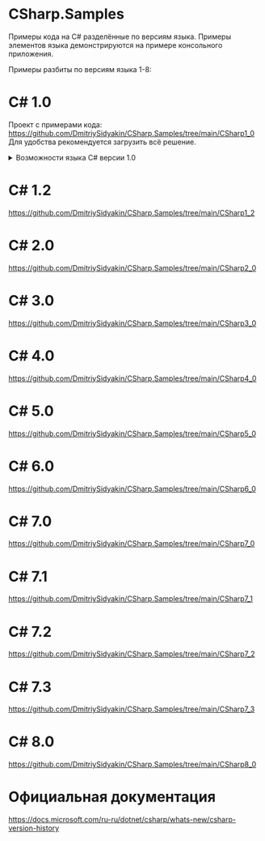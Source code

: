 # CSharp.Samples
Примеры кода на C# разделённые по версиям языка. Примеры элементов языка демонстрируются на примере консольного приложения.

Примеры разбиты по версиям языка 1-8:

# C# 1.0
Проект с примерами кода: https://github.com/DmitriySidyakin/CSharp.Samples/tree/main/CSharp1_0
Для удобства рекомендуется загрузить всё решение.
<details><summary>Возможности языка C# версии 1.0</summary>
<p>
Основные элементы языка:

- Классы
- Структуры
- Интерфейсы
- События
- Свойства
- Делегаты
- Операторы и выражения
- Операторы
- Атрибуты

</p>
</details>

# C# 1.2
https://github.com/DmitriySidyakin/CSharp.Samples/tree/main/CSharp1_2

# C# 2.0
https://github.com/DmitriySidyakin/CSharp.Samples/tree/main/CSharp2_0

# C# 3.0
https://github.com/DmitriySidyakin/CSharp.Samples/tree/main/CSharp3_0

# C# 4.0
https://github.com/DmitriySidyakin/CSharp.Samples/tree/main/CSharp4_0

# C# 5.0
https://github.com/DmitriySidyakin/CSharp.Samples/tree/main/CSharp5_0

# C# 6.0
https://github.com/DmitriySidyakin/CSharp.Samples/tree/main/CSharp6_0

# C# 7.0
https://github.com/DmitriySidyakin/CSharp.Samples/tree/main/CSharp7_0

# C# 7.1
https://github.com/DmitriySidyakin/CSharp.Samples/tree/main/CSharp7_1

# C# 7.2
https://github.com/DmitriySidyakin/CSharp.Samples/tree/main/CSharp7_2

# C# 7.3
https://github.com/DmitriySidyakin/CSharp.Samples/tree/main/CSharp7_3

# C# 8.0
https://github.com/DmitriySidyakin/CSharp.Samples/tree/main/CSharp8_0

# Официальная документация
https://docs.microsoft.com/ru-ru/dotnet/csharp/whats-new/csharp-version-history
